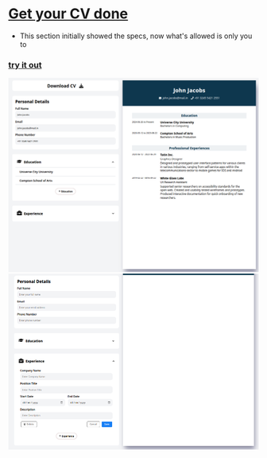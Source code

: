 
# [Get your CV done](https://cv-app-dusky.vercel.app/)


- This section initially showed the specs, now what's allowed is only you to 
### [try it out](https://cv-app-dusky.vercel.app/)



![alt text](image.png)
![alt text](image-1.png)

